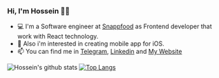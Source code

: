 ### Hi, I'm Hossein 👋🏻
- 💻  I'm a Software engineer at [Snappfood](https://snappfood.ir) as Frontend developer that work with React technology.
- 📱 Also i'm interested in creating mobile app for iOS.
- 📫 You can find me in [Telegram](https://t.me/mariorover), [Linkedin](www.linkedin.com/in/mariorover) and [My Website](www.mariorover.com)

![Hossein's github stats](https://github-readme-stats.vercel.app/api?username=mariorover&show_icons=true&theme=tokyonight&show_icons=true&count_private=true) [![Top Langs](https://github-readme-stats.vercel.app/api/top-langs/?username=mariorover&layout=compact&theme=tokyonight)](https://github.com/anuraghazra/github-readme-stats)
